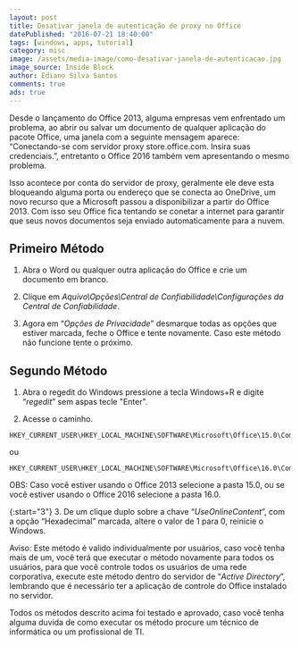 ```yaml
---
layout: post
title: Desativar janela de autenticação de proxy no Office
datePublished: "2016-07-21 18:40:00"
tags: [windows, apps, tutorial]
category: misc
image: /assets/media-image/como-desativar-janela-de-autenticacao.jpg
image_source: Inside Block
author: Ediano Silva Santos
comments: true
ads: true
---
```


Desde o lançamento do Office 2013, alguma empresas vem enfrentado um problema, ao abrir ou salvar um documento de qualquer aplicação do pacote Office, uma janela com a seguinte mensagem aparece: “Conectando-se com servidor proxy store.office.com. Insira suas credenciais.”, entretanto o Office 2016 também vem apresentando o mesmo problema.

Isso acontece por conta do servidor de proxy, geralmente ele deve esta bloqueando alguma porta ou endereço que se conecta ao OneDrive, um novo recurso que a Microsoft passou a disponibilizar a partir do Office 2013. Com isso seu Office fica tentando se conetar a internet para garantir que seus novos documentos seja enviado automaticamente para a nuvem.

## Primeiro Método
1. Abra o Word ou qualquer outra aplicação do Office e crie um documento em branco.

2. Clique em *Aquivo\Opções\Central de Confiabilidade\Configurações da Central de Confiabilidade*.

3. Agora em “*Opções de Privacidade*” desmarque todas as opções que estiver marcada, feche o Office e tente novamente. Caso este método não funcione tente o próximo.

## Segundo Método
1. Abra o regedit do Windows pressione a tecla Windows+R e digite “*regedit*” sem aspas tecle "Enter".

2. Acesse o caminho.

```
HKEY_CURRENT_USER\HKEY_LOCAL_MACHINE\SOFTWARE\Microsoft\Office\15.0\Commom\Internet
```

ou

```
HKEY_CURRENT_USER\HKEY_LOCAL_MACHINE\SOFTWARE\Microsoft\Office\16.0\Commom\Internet
```

OBS: Caso você estiver usando o Office 2013 selecione a pasta 15.0, ou se você estiver usando o Office 2016 selecione a pasta 16.0.

{:start="3"}
3. De um clique duplo sobre a chave “*UseOnlineContent*”, com a opção “Hexadecimal” marcada, altere o valor de 1 para 0, reinicie o Windows.

Aviso: Este método é valido individualmente por usuários, caso você tenha mais de um, você terá que executar o método novamente para todos os usuários, para que você controle todos os usuários de uma rede corporativa, execute este método dentro do servidor de “*Active Directory*”, lembrando que é necessário ter a aplicação de controle do Office instalado no servidor.

Todos os métodos descrito acima foi testado e aprovado, caso você tenha alguma duvida de como executar os método procure um técnico de informática ou um profissional de TI.
